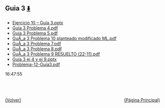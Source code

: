 
<html>
<body>
<h2>Guia 3 <a href="https://downgit.github.io/#/home?url=https://github.com/Apuntes-FIUBA/Apuntes-Electronica/tree/main/82 - Física/8202 - Fisica II/Guias de Problemas/Material y Soluciones/Guias 1, 2 y 3/Guia 3" style="font-size:20px">  ⬇️ </a></h2>
<ul>
    <li><a href="Ejercicio 10 – Guía 3.pptx">Ejercicio 10 – Guía 3.pptx</a></li>
    <li><a href="Guia 3 Problema 4.pdf">Guia 3 Problema 4.pdf</a></li>
    <li><a href="Guia 3 Problema 5.pdf">Guia 3 Problema 5.pdf</a></li>
    <li><a href="GuÃ_a 3 Problema 10 planteado modificado ML.pdf">GuÃ_a 3 Problema 10 planteado modificado ML.pdf</a></li>
    <li><a href="GuÃ_a 3 Problema 7.pdf">GuÃ_a 3 Problema 7.pdf</a></li>
    <li><a href="GuÃ_a 3 Problema 8.pdf">GuÃ_a 3 Problema 8.pdf</a></li>
    <li><a href="GuÃ_a 3 Problema 9 RESUELTO (22-11).pdf">GuÃ_a 3 Problema 9 RESUELTO (22-11).pdf</a></li>
    <li><a href="Guía 3 ej 4 y ej 9.pptx">Guía 3 ej 4 y ej 9.pptx</a></li>
    <li><a href="Problema-12-Guia3.pdf">Problema-12-Guia3.pdf</a></li>
</ul>
</body>
</html>






































16:47:55<br><br><br><br><br><a href="../" style="float: left">(Volver)</a> <a href="https://apuntes-fiuba.github.io/Apuntes-Electronica" style="float: right">(Página Principal)</a>
